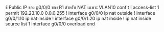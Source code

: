 ช้ Public IP ของ g0/0/0 ของ R1 สำหรับ NAT เฉพาะ VLAN10
conf t
!
access-list 1 permit 192.23.10.0 0.0.0.255
!
interface g0/0/0
 ip nat outside
!
interface g0/0/1.10
 ip nat inside
!
interface g0/0/1.20
 ip nat inside
!
ip nat inside source list 1 interface g0/0/0 overload
end
